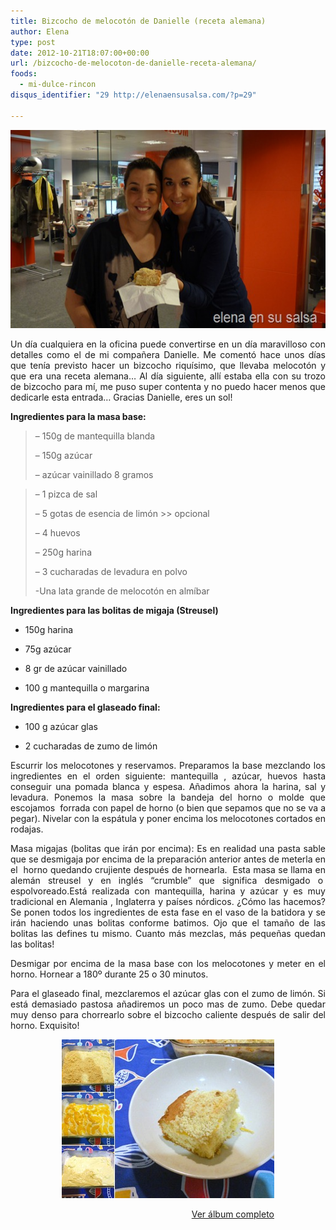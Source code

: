 ```yaml
---
title: Bizcocho de melocotón de Danielle (receta alemana)
author: Elena
type: post
date: 2012-10-21T18:07:00+00:00
url: /bizcocho-de-melocoton-de-danielle-receta-alemana/
foods:
  - mi-dulce-rincon
disqus_identifier: "29 http://elenaensusalsa.com/?p=29"

---
```

[<img style="display: inline; border: 0px;" title="P1060711" src="/2018/03/P1060711_thumb-25255B3-25255D.jpg" alt="P1060711" width="561" height="317" border="0" />][1]

<p align="justify">
  Un día cualquiera en la oficina puede convertirse en un día maravilloso con detalles como el de mi compañera Danielle. Me comentó hace unos días que tenía previsto hacer un bizcocho riquísimo, que llevaba melocotón y que era una receta alemana… Al día siguiente, allí estaba ella con su trozo de bizcocho para mí, me puso super contenta y no puedo hacer menos que dedicarle esta entrada… Gracias Danielle, eres un sol!
</p>

<p align="justify">
  <strong>Ingredientes para la masa base:</strong>
</p>

> &#8211; 150g de mantequilla blanda
> 
> &#8211; 150g azúcar
> 
> &#8211; azúcar vainillado 8 gramos

> &#8211; 1 pizca de sal
> 
> &#8211; 5 gotas de esencia de limón >> opcional
> 
> &#8211; 4 huevos
> 
> &#8211; 250g harina
> 
> &#8211; 3 cucharadas de levadura en polvo
> 
> -Una lata grande de melocotón en almíbar

**Ingredientes para las bolitas de migaja (Streusel)**

  * 150g harina

  * 75g azúcar

  * 8 gr de azúcar vainillado

  * 100 g mantequilla o margarina

**Ingredientes para el glaseado final:**

  * 100 g azúcar glas

  * 2 cucharadas de zumo de limón

<p align="justify">
  Escurrir los melocotones y reservamos. Preparamos la base mezclando los ingredientes en el orden siguiente: mantequilla , azúcar, huevos hasta conseguir una pomada blanca y espesa. Añadimos ahora la harina, sal y levadura. Ponemos la masa sobre la bandeja del horno o molde que escojamos  forrada con papel de horno (o bien que sepamos que no se va a pegar). Nivelar con la espátula y poner encima los melocotones cortados en rodajas.
</p>

<p align="justify">
  Masa migajas (bolitas que irán por encima): Es en realidad una pasta sable que se desmigaja por encima de la preparación anterior antes de meterla en el  horno quedando crujiente después de hornearla.  Esta masa se llama en alemán streusel y en inglés “crumble” que significa desmigado o  espolvoreado.Está realizada con mantequilla, harina y azúcar y es muy tradicional en Alemania , Inglaterra y países nórdicos. ¿Cómo las hacemos? Se ponen todos los ingredientes de esta fase en el vaso de la batidora y se irán haciendo unas bolitas conforme batimos. Ojo que el tamaño de las bolitas las defines tu mismo. Cuanto más mezclas, más pequeñas quedan las bolitas!
</p>

<p align="justify">
  Desmigar por encima de la masa base con los melocotones y meter en el horno. Hornear a 180º durante 25 o 30 minutos.
</p>

<p align="justify">
  Para el glaseado final, mezclaremos el azúcar glas con el zumo de limón. Si está demasiado pastosa añadiremos un poco mas de zumo. Debe quedar muy denso para chorrearlo sobre el bizcocho caliente después de salir del horno. Exquisito!
</p>

<div style="width: 340px; display: block; float: none; margin-left: auto; margin-right: auto; padding: 0px;">
  <p>
    <a style="border: 0px;" href="https://skydrive.live.com/redir.aspx?cid=a5354edc4ebfa1ec&page=browse&resid=A5354EDC4EBFA1EC!1574&type=5"><img style="border: 0px;" src="/2018/03/InlineRepresentationddd86df1-38ab-4b0b-815c-c496ea6ee5d4-25255B4-25255D.jpg" alt="Ver Bizcocho de melocot" /></a>
  </p>
  
  <div style="width: 340px; text-align: right;">
    <a href="https://skydrive.live.com/redir.aspx?cid=a5354edc4ebfa1ec&page=browse&resid=A5354EDC4EBFA1EC!1574&type=5">Ver álbum completo</a>
  </div>
</div>

 [1]: /2018/03/P1060711_thumb-25255B3-25255D.jpg

